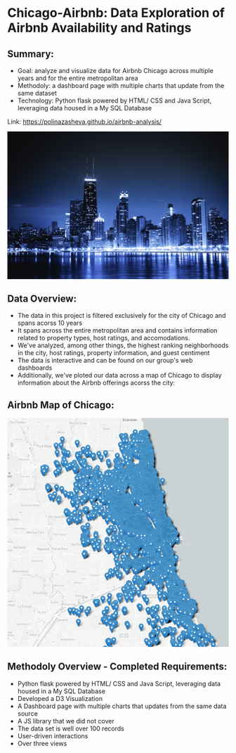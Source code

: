 # Chicago-Airbnb: Data Exploration of Airbnb Availability and Ratings

Summary:
---
  * Goal: analyze and visualize data for Airbnb Chicago across multiple years and for the entire metropolitan area
  * Methodoly: a dashboard page with multiple charts that update from the same dataset 
  * Technology: Python flask powered by HTML/ CSS and Java Script, leveraging data housed in a My SQL Database
  
  Link:  https://polinazasheva.github.io/airbnb-analysis/
  
![chicago_by_night_display](images/chicago_by_night_display.png)

Data Overview:
---
 * The data in this project is filtered exclusively for the city of Chicago and spans acorss 10 years
 * It spans across the entire metropolitan area and contains information related to property types, host ratings, and accomodations. 
 * We've analyzed, among other things, the highest ranking neighborhoods in the city, host ratings, property information, and guest centiment
 * The data is interactive and can be found on our group's web dashboards
 * Additionally, we've ploted our data across a map of Chicago to display information about the Airbnb offerings acorss the city: 
 
 Airbnb Map of Chicago:
 ---
 
 ![image](images/image.png)

Methodoly Overview - Completed Requirements:
---
 * Python flask powered by HTML/ CSS and Java Script, leveraging data housed in a My SQL Database
 * Developed a D3 Visualization
 * A Dashboard page with multiple charts that updates from the same data source
 * A JS library that we did not cover
 * The data set is well over 100 records
 * User-driven interactions
 * Over three views

